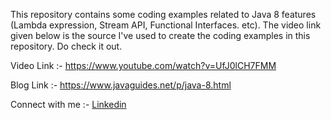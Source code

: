 This repository contains some coding examples related to Java 8 features (Lambda expression, Stream API, Functional Interfaces. etc). The video link given below is the source I've used to create the coding examples in this repository. Do check it out.

Video Link :- https://www.youtube.com/watch?v=UfJ0lCH7FMM

Blog Link :- https://www.javaguides.net/p/java-8.html

Connect with me :- [Linkedin](https://www.linkedin.com/in/sharanjs)
